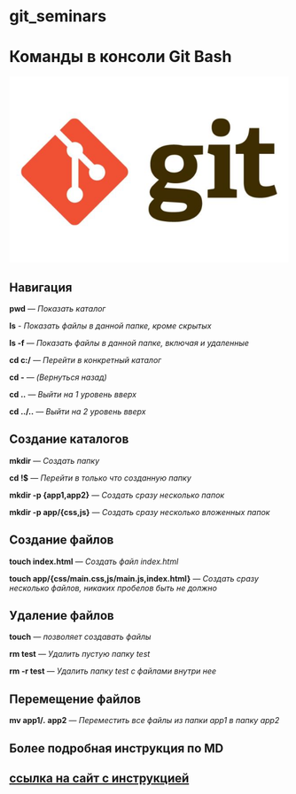 # git_seminars

# **Команды в консоли Git Bash**

![Логотип git](/git.jpg)

## **Навигация**
**pwd** — *Показать каталог*

**ls** - *Показать файлы в данной папке, кроме скрытых*

**ls -f** — *Показать файлы в данной папке, включая и удаленные*

**cd c:/** — *Перейти в конкретный каталог*

**cd -** — *(Вернуться назад)*

**cd ..** — *Выйти на 1 уровень вверх*

**cd ../..** — *Выйти на 2 уровень вверх*

## **Создание каталогов**
**mkdir** — *Создать папку*

**cd !$** — *Перейти в только что созданную папку*

**mkdir -p {app1,app2}** — *Создать сразу несколько папок*

**mkdir -p app/{css,js}** — *Создать сразу несколько вложенных папок*

## **Создание файлов**

**touch index.html** — *Создать файл index.html*

**touch app/{css/main.css,js/main.js,index.html}** — *Создать сразу несколько файлов, никаких пробелов быть не должно*

## **Удаление файлов**
**touch** — *позволяет создавать файлы*

**rm test** — *Удалить пустую папку test*

**rm -r test** — *Удалить папку test с файлами внутри нее*

## **Перемещение файлов**

**mv app1/*.* app2** — *Переместить все файлы из папки app1 в папку app2*


## **Более подробная инструкция по MD**
## [ссылка на сайт с инструкцией](https://gist.github.com/Jekins/2bf2d0638163f1294637#Links)